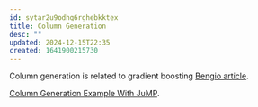 ```yaml
---
id: sytar2u9odhq6rghebkktex
title: Column Generation
desc: ""
updated: 2024-12-15T22:35
created: 1641900215730
---
```



Column generation is related to gradient boosting [Bengio article](http://nicolas.le-roux.name/publications/Bengio06_convex.pdf).


[Column Generation Example With JuMP](http://www.juliaopt.org/notebooks/Shuvomoy%20-%20Column%20generation.html).

